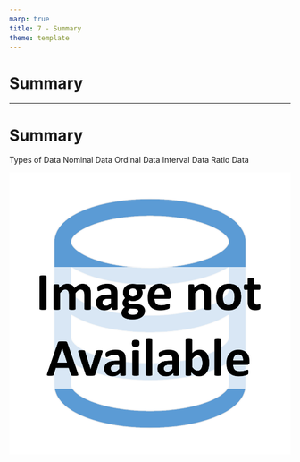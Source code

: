 ```yaml
---
marp: true
title: 7 - Summary
theme: template
---
```


<!-- _class: title-only -->

# Summary

<!--
In this module, we learned about the various types of data that we encounter in data science.
-->

---

<!-- _class: title-two-content-left-center -->

# Summary

Types of Data
Nominal Data
Ordinal Data
Interval Data
Ratio Data

![image A set of icons containing a square, a triangle, a circle, and a pentagon arranged in four quadrants in a flat minimalist style](images/placeholder.png)

<!--
First, we learned that data are divided conceptually into two main types: categorical data and numerical data.

Next, we learned about nominal data, named categories without an natural rank order.

Then, we learned about ordinal data, named categories with a natural rank order.

Next, we learned about interval data, numerical measurements with an arbitrary zero point.

Finally, we learned about ratio data, numerical measurements with a natural zero point.

In the next module, we'll learn about data types and how we store these various types of data in a computer.
-->